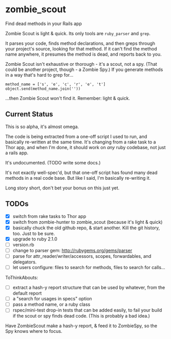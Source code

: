 zombie_scout
=============

Find dead methods in your Rails app

Zombie Scout is light & quick. Its only tools are `ruby_parser` and `grep`.

It parses your code, finds method declarations, and then greps through your
project's source, looking for that method.  If it can't find the method name
anywhere, it presumes the method is dead, and reports back to you.

Zombie Scout isn't exhaustive or thorough - it's a scout, not a spy. (That
could be another project, though - a Zombie Spy.) If you generate methods in a
way that's hard to grep for...

    method_name = ['s', 'e', 'c', 'r', 'e', 't']
    object.send(method_name.join(''))

...then Zombie Scout won't find it. Remember: light & quick.

## Current Status

This is so alpha, it's almost omega.

The code is being extracted from a one-off script I used to run, and basically
re-written at the same time. It's changing from a rake task to a Thor app, and
when I'm done, it should work on *any* ruby codebase, not just a rails app.

It's undocumented. (TODO write some docs.)

It's not exactly well-spec'd, but that one-off script has found many dead
methods in a real code base. But like I said, I'm basically re-writing it.

Long story short, don't bet your bonus on this just yet.

## TODOs

- [x] switch from rake tasks to Thor app
- [x] switch from zombie-hunter to zombie_scout (because it's light & quick)
- [x] basically chuck the old github repo, & start another. Kill the git history, too. Just to be sure.
- [x] upgrade to ruby 2.1.0
- [ ] version.rb
- [ ] change to parser gem: http://rubygems.org/gems/parser
- [ ] parse for attr_reader/writer/accessors, scopes, forwardables, and delegators.
- [ ] let users configure: files to search for methods, files to search for calls...

ToThinkAbouts:
- [ ] extract a hash-y report structure that can be used by whatever, from the default report
- [ ] a "search for usages in specs" option
- [ ] pass a method name, or a ruby class
- [ ] rspec/mini-test drop-in tests that can be added easily, to fail your
  build if the scout or spy finds dead code. (This is probably a bad idea.)

Have ZombieScout make a hash-y report, & feed it to ZombieSpy, so the Spy knows where to focus.

